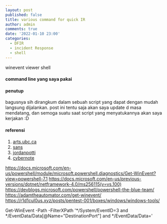 ```yaml
---
layout: post
published: false
title: various command for quick IR
author: admin
comments: true
date: '2022-01-10 23:00'
categories:
  - DFIR
  - incident Response
  - shell
---
```

winevent viewer shell
#### command line yang saya pakai


#### penutup

bagusnya sih dirangkum dalam sebuah script yang dapat dengan mudah langsung dijalankan.
post ini tentu saja akan saya update d masa mendatang, dan semoga suatu saat script yang menyatukannya akan saya kerjakan :D

#### referensi

1. [arts.ubc.ca](https://isit.arts.ubc.ca/how-to-locate-serial-number-of-computer/)
2. [sans](https://www.sans.org/blog/wmic-for-incident-response/)
3. [jordanpotti](https://jordanpotti.com/2017/01/20/basics-of-windows-incident-response/)
4. [cybernote](http://www.cybernote.net/index.php/2020/05/02/practical-incident-response-commands-wmic/)

https://docs.microsoft.com/en-us/powershell/module/microsoft.powershell.diagnostics/Get-WinEvent?view=powershell-7.1
https://docs.microsoft.com/en-us/previous-versions/dotnet/netframework-4.0/ms256115(v=vs.100)
https://devblogs.microsoft.com/powershell/powershell-the-blue-team/
https://adamtheautomator.com/get-winevent/
https://r1d1cul0us.xyz/posts/pentest-001/boxes/windows/windows-tools/


Get-WinEvent -Path <Path to Log> -FilterXPath '*/System/EventID=3 and */EventData/Data[@Name="DestinationPort"] and */EventData/Data=<Port>'

